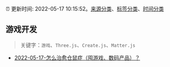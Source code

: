 :alarm_clock: 更新时间: 2022-05-17 10:15:52。[来源分类](../README.md)、[标签分类](../TAGS.md)、[时间分类](../TIMELINE.md)

## 游戏开发


> 关键字：`游戏`、`Three.js`、`Create.js`、`Matter.js`



- [2022-05-17-怎么治愈仓鼠症（囤游戏、数码产品）？](https://www.v2ex.com/t/853493) 